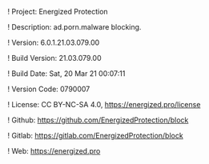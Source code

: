 ! Project: Energized Protection

! Description: ad.porn.malware blocking.

! Version: 6.0.1.21.03.079.00

! Build Version: 21.03.079.00

! Build Date: Sat, 20 Mar 21 00:07:11

! Version Code: 0790007

! License: CC BY-NC-SA 4.0, https://energized.pro/license

! Github: https://github.com/EnergizedProtection/block

! Gitlab: https://gitlab.com/EnergizedProtection/block


! Web: https://energized.pro
